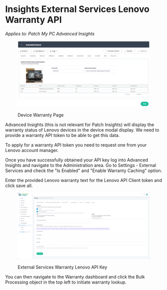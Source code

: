 # Insights External Services Lenovo Warranty API

_Applies to: Patch My PC Advanced Insights_

<figure><img src="../_images/gitbook/image%20%281291%29.png" alt=""><figcaption><p>Device Warranty Page</p></figcaption></figure>

Advanced Insights (this is not relevant for Patch Insights)  will display the warranty status of Lenovo devices in the device modal display. We need to provide a warranty API token to be able to get this data.

To apply for a warranty API token you need to request one from your Lenovo account manager.

Once you have successfully obtained your API key log into Advanced Insights and navigate to the Administration area. Go to Settings - External Services and check the "Is Enabled" and "Enable Warranty Caching" option.

Enter the provided Lenovo warranty text for the Lenovo API Client token and click save all.

<figure><img src="../_images/gitbook/image%20%281292%29.png" alt=""><figcaption><p>External Services Warranty Lenovo API Key</p></figcaption></figure>

You can then navigate to the Warranty dashboard and click the Bulk Processing object in the top left to initiate warranty lookup.
